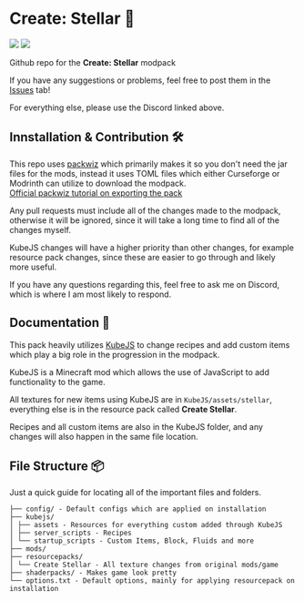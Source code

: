 # Create: Stellar 🌃

[![](https://img.shields.io/discord/834791723305009162?label=DISCORD&logo=discord&style=for-the-badge&color=blue)](https://discord.gg/stellar-834791723305009162)
[![](https://img.shields.io/badge/Curseforge-Stellar-orange?style=for-the-badge&logo=curseforge)](https://discord.gg/stellar-834791723305009162)

Github repo for the **Create: Stellar** modpack

If you have any suggestions or problems, feel free to post them in the [Issues](https://github.com/Ellipog/create-stellar/issues) tab!

For everything else, please use the Discord linked above.

## Innstallation & Contribution 🛠️

This repo uses [packwiz](https://github.com/packwiz/packwiz) which primarily makes it so you don't need the jar files for the mods, instead it uses TOML files which either Curseforge or Modrinth can utilize to download the modpack.<br>
[Official packwiz tutorial on exporting the pack](https://packwiz.infra.link/tutorials/hosting/curseforge/)

Any pull requests must include all of the changes made to the modpack, otherwise it will be ignored, since it will take a long time to find all of the changes myself.

KubeJS changes will have a higher priority than other changes, for example resource pack changes, since these are easier to go through and likely more useful.

If you have any questions regarding this, feel free to ask me on Discord, which is where I am most likely to respond.

## Documentation 📃


This pack heavily utilizes [KubeJS](https://github.com/KubeJS-Mods/KubeJS) to change recipes and add custom items which play a big role in the progression in the modpack.

KubeJS is a Minecraft mod which allows the use of JavaScript to add functionality to the game.

All textures for new items using KubeJS are in `KubeJS/assets/stellar`, everything else is in the resource pack called **Create Stellar**.

Recipes and all custom items are also in the KubeJS folder, and any changes will also happen in the same file location.

## File Structure 📦


Just a quick guide for locating all of the important files and folders.

```.
├── config/ - Default configs which are applied on installation
├── kubejs/
│ ├── assets - Resources for everything custom added through KubeJS
│ ├── server_scripts - Recipes
│ └── startup_scripts - Custom Items, Block, Fluids and more
├── mods/
├── resourcepacks/
│ └── Create Stellar - All texture changes from original mods/game
├── shaderpacks/ - Makes game look pretty
└── options.txt - Default options, mainly for applying resourcepack on installation
```

